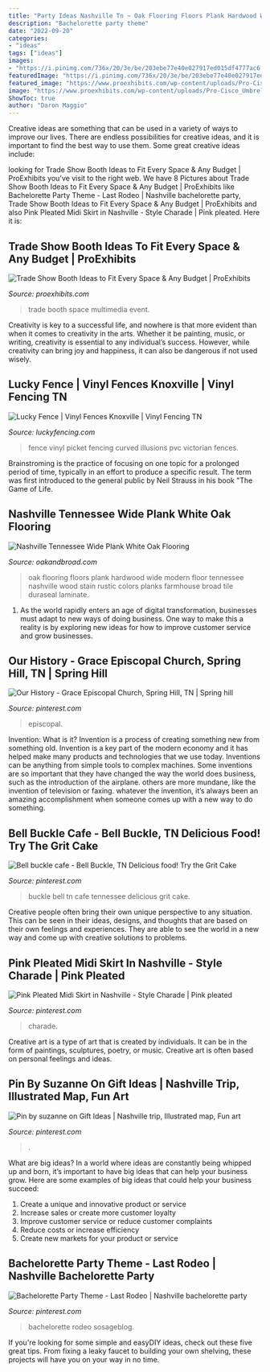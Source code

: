 ```yaml
---
title: "Party Ideas Nashville Tn ~ Oak Flooring Floors Plank Hardwood Wide Modern Floor Tennessee Nashville Wood Stain Rustic Colors Planks Farmhouse Broad Tile Duraseal Laminate"
description: "Bachelorette party theme"
date: "2022-09-20"
categories:
- "ideas"
tags: ["ideas"]
images:
- "https://i.pinimg.com/736x/20/3e/be/203ebe77e40e027917ed015df4777ac6.jpg"
featuredImage: "https://i.pinimg.com/736x/20/3e/be/203ebe77e40e027917ed015df4777ac6.jpg"
featured_image: "https://www.proexhibits.com/wp-content/uploads/Pro-Cisco_Umbrella_Airstream-RSA2018-4377-300-1.jpg"
image: "https://www.proexhibits.com/wp-content/uploads/Pro-Cisco_Umbrella_Airstream-RSA2018-4377-300-1.jpg"
ShowToc: true
author: "Daron Maggio"
---
```



Creative ideas are something that can be used in a variety of ways to improve our lives. There are endless possibilities for creative ideas, and it is important to find the best way to use them. Some great creative ideas include:

	

		
looking for Trade Show Booth Ideas to Fit Every Space &amp; Any Budget | ProExhibits you've visit to the right web. We have 8 Pictures about Trade Show Booth Ideas to Fit Every Space &amp; Any Budget | ProExhibits like Bachelorette Party Theme - Last Rodeo | Nashville bachelorette party, Trade Show Booth Ideas to Fit Every Space &amp; Any Budget | ProExhibits and also Pink Pleated Midi Skirt in Nashville - Style Charade | Pink pleated. Here it is:
		
    
## Trade Show Booth Ideas To Fit Every Space &amp; Any Budget | ProExhibits

<img loading=lazy src="https://www.proexhibits.com/wp-content/uploads/Pro-Cisco_Umbrella_Airstream-RSA2018-4377-300-1.jpg" onerror="this.onerror=null;this.src='https://tse1.mm.bing.net/th?id=OIP.IOSW0ihGdpMEFNDmDWV1AgHaE7&amp;pid=15.1';" alt="Trade Show Booth Ideas to Fit Every Space &amp; Any Budget | ProExhibits">

_Source: proexhibits.com_

>trade booth space multimedia event. 

	

Creativity is key to a successful life, and nowhere is that more evident than when it comes to creativity in the arts. Whether it be painting, music, or writing, creativity is essential to any individual’s success. However, while creativity can bring joy and happiness, it can also be dangerous if not used wisely.

    
## Lucky Fence | Vinyl Fences Knoxville | Vinyl Fencing TN

<img loading=lazy src="https://www.luckyfencing.com/wp-content/uploads/2014/10/curved-matte-finish-vinyl-pvc-picket-fence.jpg" onerror="this.onerror=null;this.src='https://tse2.mm.bing.net/th?id=OIP.MFoPN896WdBYgMKSke7kEAHaDz&amp;pid=15.1';" alt="Lucky Fence | Vinyl Fences Knoxville | Vinyl Fencing TN">

_Source: luckyfencing.com_

>fence vinyl picket fencing curved illusions pvc victorian fences. 

	

Brainstroming is the practice of focusing on one topic for a prolonged period of time, typically in an effort to produce a specific result. The term was first introduced to the general public by Neil Strauss in his book "The Game of Life.

    
## Nashville Tennessee Wide Plank White Oak Flooring

<img loading=lazy src="http://oakandbroad.com/wp-content/uploads/2015/02/OakBroad-Photo-Nashville-2.jpg" onerror="this.onerror=null;this.src='https://tse4.mm.bing.net/th?id=OIP.MJSSl6UX-VkbXB0jRQdUTQHaLG&amp;pid=15.1';" alt="Nashville Tennessee Wide Plank White Oak Flooring">

_Source: oakandbroad.com_

>oak flooring floors plank hardwood wide modern floor tennessee nashville wood stain rustic colors planks farmhouse broad tile duraseal laminate. 

	

1. As the world rapidly enters an age of digital transformation, businesses must adapt to new ways of doing business. One way to make this a reality is by exploring new ideas for how to improve customer service and grow businesses.

    
## Our History - Grace Episcopal Church, Spring Hill, TN | Spring Hill

<img loading=lazy src="https://i.pinimg.com/736x/64/08/3f/64083f59253ab6d0f5f66fd5763ee3d6--episcopal-church-grace-omalley.jpg" onerror="this.onerror=null;this.src='https://tse3.mm.bing.net/th?id=OIP.X_g-Szz41q0ZDz--fGpvqgHaJ3&amp;pid=15.1';" alt="Our History - Grace Episcopal Church, Spring Hill, TN | Spring hill">

_Source: pinterest.com_

>episcopal. 

	

Invention: What is it?
Invention is a process of creating something new from something old. Invention is a key part of the modern economy and it has helped make many products and technologies that we use today. Inventions can be anything from simple tools to complex machines. Some inventions are so important that they have changed the way the world does business, such as the introduction of the airplane. others are more mundane, like the invention of television or faxing. whatever the invention, it’s always been an amazing accomplishment when someone comes up with a new way to do something.

    
## Bell Buckle Cafe - Bell Buckle, TN Delicious Food! Try The Grit Cake

<img loading=lazy src="https://i.pinimg.com/736x/7d/90/63/7d90635e64cf4c45897b1ca892390de0--grits-delicious-food.jpg" onerror="this.onerror=null;this.src='https://tse4.mm.bing.net/th?id=OIP.YwwvzyJn_XxERxSskl2EggHaHa&amp;pid=15.1';" alt="Bell buckle cafe - Bell Buckle, TN Delicious food! Try the Grit Cake">

_Source: pinterest.com_

>buckle bell tn cafe tennessee delicious grit cake. 

	

Creative people often bring their own unique perspective to any situation. This can be seen in their ideas, designs, and thoughts that are based on their own feelings and experiences. They are able to see the world in a new way and come up with creative solutions to problems.

    
## Pink Pleated Midi Skirt In Nashville - Style Charade | Pink Pleated

<img loading=lazy src="https://i.pinimg.com/736x/29/95/f3/2995f386e6edd05744e365c4206c333b.jpg" onerror="this.onerror=null;this.src='https://tse1.mm.bing.net/th?id=OIP.q7pxec9lcGfKbp_WYDBLPQHaO0&amp;pid=15.1';" alt="Pink Pleated Midi Skirt in Nashville - Style Charade | Pink pleated">

_Source: pinterest.com_

>charade. 

	

Creative art is a type of art that is created by individuals. It can be in the form of paintings, sculptures, poetry, or music. Creative art is often based on personal feelings and ideas.

    
## Pin By Suzanne On Gift Ideas | Nashville Trip, Illustrated Map, Fun Art

<img loading=lazy src="https://i.pinimg.com/736x/20/3e/be/203ebe77e40e027917ed015df4777ac6.jpg" onerror="this.onerror=null;this.src='https://tse4.mm.bing.net/th?id=OIP.38jUCQjNz74aknsGfcaQJAHaJ4&amp;pid=15.1';" alt="Pin by suzanne on Gift Ideas | Nashville trip, Illustrated map, Fun art">

_Source: pinterest.com_

>. 

	

What are big ideas?
In a world where ideas are constantly being whipped up and born, it’s important to have big ideas that can help your business grow. Here are some examples of big ideas that could help your business succeed: 
1. Create a unique and innovative product or service 
2. Increase sales or create more customer loyalty 
3. Improve customer service or reduce customer complaints 
4. Reduce costs or increase efficiency 
5. Create new markets for your product or service 

    
## Bachelorette Party Theme - Last Rodeo | Nashville Bachelorette Party

<img loading=lazy src="https://i.pinimg.com/736x/fa/14/4b/fa144bb17a80b98555371b9fa9db80b3.jpg" onerror="this.onerror=null;this.src='https://tse4.mm.bing.net/th?id=OIP.ue-HdEaf-4IzaVc7lsRBkQHaJ3&amp;pid=15.1';" alt="Bachelorette Party Theme - Last Rodeo | Nashville bachelorette party">

_Source: pinterest.com_

>bachelorette rodeo sosageblog. 

	

If you're looking for some simple and easyDIY ideas, check out these five great tips. From fixing a leaky faucet to building your own shelving, these projects will have you on your way in no time.

